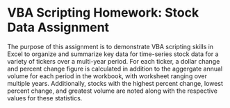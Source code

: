 # VBA Scripting Homework: Stock Data Assignment

The purpose of this assignment is to demonstrate VBA scripting skills in Excel to organize and summarize key data for time-series stock data for a variety of tickers over a multi-year period.
For each ticker, a dollar change and percent change figure is calculated in addition to the aggergate annual volume for each period in the workbook, with worksheet ranging over multiple years.
Additionally, stocks with the highest percent change, lowest percent change, and greatest volume are noted along with the respective values for these statistics.
